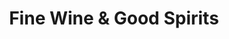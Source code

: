 ---
title: "Fine Wine & Good Spirits"
url: /mckeesport/fine-wine-und-good-spirits-lincoln-way/
shop: Spirituosen
---